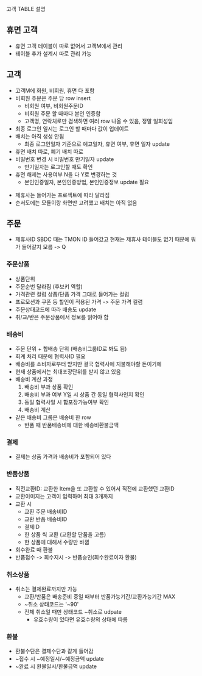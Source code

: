 고객 TABLE 설명

## 휴면 고객
- 휴면 고객 테이블이 따로 없어서 고객M에서 관리
- 테이블 추가 설계시 따로 관리 가능

## 고객
- 고객M에 회원, 비회원, 휴면 다 포함
- 비회원 주문은 주문 당 row insert
    - 비회원 여부, 비회원주문ID
    - 비회원 주문 할 때마다 본인 인증함
    - 고객명, 연락처로만 검색하면 여러 row 나올 수 있음, 정말 일회성임
- 최종 로그인 일시는 로그인 할 때마다 값이 업데이트
- 배치는 아직 생성 안됨
    - 최종 로그인일자 기준으로 예고일자, 휴면 여부, 휴면 일자 update
- 휴면 배치 따로, 폐기 배치 따로
- 비밀번호 변경 시 비밀번호 만기일자 update
    - 만기일자는 로그인할 때도 확인
- 휴면 해제는 사용여부 N을 다 Y로 변경하는 것
    - 본인인증일자, 본인인증방법, 본인인증정보 update 필요

* 제휴사는 들어가는 프로젝트에 따라 달라짐
* 순서도에는 모듈이랑 화면만 고려했고 배치는 아직 없음

## 주문
- 제휴사ID SBDC 때는 TMON ID 들어갔고 현재는 제휴사 테이블도 없기 때문에 뭐가 들어갈지 모름 -> Q

### 주문상품
- 상품단위
- 주문순번 달라짐 (후보키 역할)
- 가격관련 컬럼 상품/단품 가격 그대로 들어가는 컬럼
- 프로모션과 쿠폰 등 할인이 적용된 가격 -> 주문 가격 컬럼
- 주문상태코드에 따라 배송도 update
- 취/교/반은 주문상품에서 정보를 읽어야 함

### 배송비
- 주문 단위 + 합배송 단위 (배송비그룹ID로 봐도 됨)
- 회계 처리 때문에 협력사ID 필요
- 배송비를 소비자로부터 받지만 결국 협력사에 지불해야할 돈이기에
- 현재 상품에서는 최대포장단위를 받지 않고 있음
- 배송비 계산 과정
    1. 배송비 부과 상품 확인
    2. 배송비 부과 여부 Y일 시 상품 간 동일 협력사인지 확인
    3. 동일 협력사일 시 합포장가능여부 확인
    4. 배송비 계산
- 같은 배송비 그룹은 배송비 한 row
    - 반품 때 반품배송비에 대한 배송비환불금액

### 결제
- 결제는 상품 가격과 배송비가 포함되어 있다

### 반품상품
- 직전교환ID: 교환한 Item을 또 교환할 수 있어서 직전에 교환했던 교환ID
- 교환이미지는 고객이 입력하며 최대 3개까지
- 교환 시
    - 교환 주문 배송비ID
    - 교환 반품 배송비ID
    - 결제ID
    - 한 상품 씩 교환 (교환할 단품을 고름)
    - 한 상품에 대해서 수량만 바뀜
- 회수완료 때 환불
- 반품접수 -> 회수지시 -> 반품승인(회수완료이자 환불)

### 취소상품
- 취소는 결제완료까지만 가능
    - 교환/반품은 배송준비 중일 때부터 반품가능기간/교환가능기간 MAX
    - ~취소 상태코드는 '~90'
    - 전체 취소일 때만 상태코드 ~취소로 udpate
        - 유효수량이 있다면 유효수량의 상태에 따름

### 환불
- 환불수단은 결제수단과 같게 들어감
- ~접수 시 ~예정일시/~예정금액 update
- ~완료 시 환불일시/환불금액 update